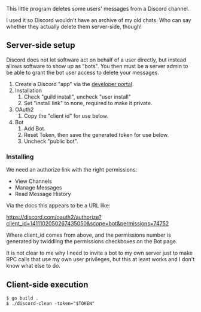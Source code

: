 This little program deletes some users' messages from a Discord channel.

I used it so Discord wouldn't have an archive of my old chats. Who can say
whether they actually delete them server-side, though!

## Server-side setup

Discord does not let software act on behalf of a user directly,
but instead allows software to show up as "bots". You then must be a server
admin to be able to grant the bot user access to delete your messages.

1. Create a Discord "app" via the
   [developer portal](https://discord.com/developers/applications).
2. Installation
   1. Check "guild install", uncheck "user install"
   2. Set "install link" to none, required to make it private.
3. OAuth2
   1. Copy the "client id" for use below.
4. Bot
   1. Add Bot.
   2. Reset Token, then save the generated token for use below.
   3. Uncheck "public bot".

### Installing

We need an authorize link with the right permissions:

- View Channels
- Manage Messages
- Read Message History

Via the docs this appears to be a URL like:

https://discord.com/oauth2/authorize?client_id=1411102050267435050&scope=bot&permissions=74752

Where client_id comes from above, and the permissions number is generated by twiddling the
permissions checkboxes on the Bot page.

It is not clear to me why I need to invite a bot to my own server just to make RPC calls that
use my own user privileges, but this at least works and I don't know what else to do.

## Client-side execution

```
$ go build .
$ ./discord-clean -token="$TOKEN"
```
